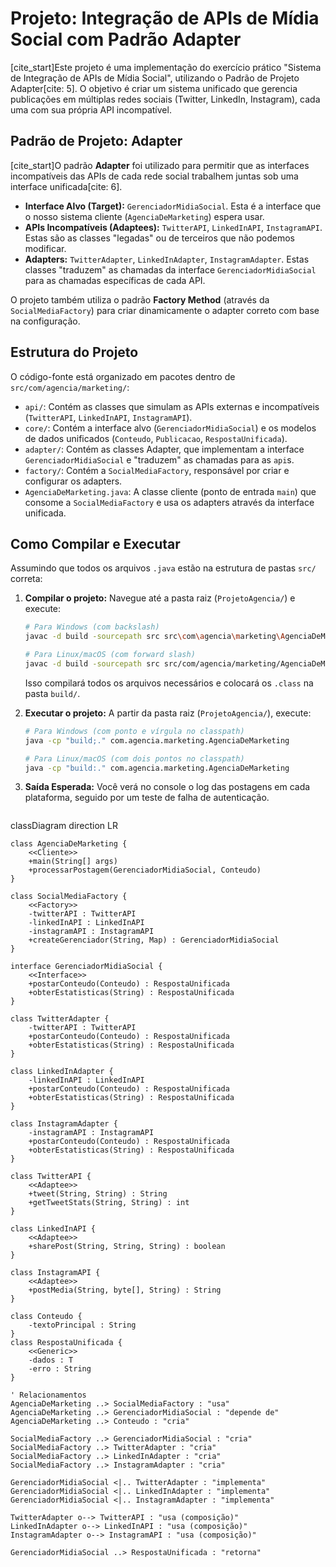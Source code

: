 # Projeto: Integração de APIs de Mídia Social com Padrão Adapter

[cite_start]Este projeto é uma implementação do exercício prático "Sistema de Integração de APIs de Mídia Social", utilizando o Padrão de Projeto Adapter[cite: 5]. O objetivo é criar um sistema unificado que gerencia publicações em múltiplas redes sociais (Twitter, LinkedIn, Instagram), cada uma com sua própria API incompatível.

## Padrão de Projeto: Adapter

[cite_start]O padrão **Adapter** foi utilizado para permitir que as interfaces incompatíveis das APIs de cada rede social trabalhem juntas sob uma interface unificada[cite: 6].

* **Interface Alvo (Target):** `GerenciadorMidiaSocial`. Esta é a interface que o nosso sistema cliente (`AgenciaDeMarketing`) espera usar.
* **APIs Incompatíveis (Adaptees):** `TwitterAPI`, `LinkedInAPI`, `InstagramAPI`. Estas são as classes "legadas" ou de terceiros que não podemos modificar.
* **Adapters:** `TwitterAdapter`, `LinkedInAdapter`, `InstagramAdapter`. Estas classes "traduzem" as chamadas da interface `GerenciadorMidiaSocial` para as chamadas específicas de cada API.

O projeto também utiliza o padrão **Factory Method** (através da `SocialMediaFactory`) para criar dinamicamente o adapter correto com base na configuração.

## Estrutura do Projeto

O código-fonte está organizado em pacotes dentro de `src/com/agencia/marketing/`:

* `api/`: Contém as classes que simulam as APIs externas e incompatíveis (`TwitterAPI`, `LinkedInAPI`, `InstagramAPI`).
* `core/`: Contém a interface alvo (`GerenciadorMidiaSocial`) e os modelos de dados unificados (`Conteudo`, `Publicacao`, `RespostaUnificada`).
* `adapter/`: Contém as classes Adapter, que implementam a interface `GerenciadorMidiaSocial` e "traduzem" as chamadas para as `api`s.
* `factory/`: Contém a `SocialMediaFactory`, responsável por criar e configurar os adapters.
* `AgenciaDeMarketing.java`: A classe cliente (ponto de entrada `main`) que consome a `SocialMediaFactory` e usa os adapters através da interface unificada.

## Como Compilar e Executar

Assumindo que todos os arquivos `.java` estão na estrutura de pastas `src/` correta:

1.  **Compilar o projeto:**
    Navegue até a pasta raiz (`ProjetoAgencia/`) e execute:

    ```bash
    # Para Windows (com backslash)
    javac -d build -sourcepath src src\com\agencia\marketing\AgenciaDeMarketing.java

    # Para Linux/macOS (com forward slash)
    javac -d build -sourcepath src src/com/agencia/marketing/AgenciaDeMarketing.java
    ```
    Isso compilará todos os arquivos necessários e colocará os `.class` na pasta `build/`.

2.  **Executar o projeto:**
    A partir da pasta raiz (`ProjetoAgencia/`), execute:

    ```bash
    # Para Windows (com ponto e vírgula no classpath)
    java -cp "build;." com.agencia.marketing.AgenciaDeMarketing

    # Para Linux/macOS (com dois pontos no classpath)
    java -cp "build:." com.agencia.marketing.AgenciaDeMarketing
    ```

3.  **Saída Esperada:**
    Você verá no console o log das postagens em cada plataforma, seguido por um teste de falha de autenticação.
    
    ```mermaid
classDiagram
    direction LR

    class AgenciaDeMarketing {
        <<Cliente>>
        +main(String[] args)
        +processarPostagem(GerenciadorMidiaSocial, Conteudo)
    }

    class SocialMediaFactory {
        <<Factory>>
        -twitterAPI : TwitterAPI
        -linkedInAPI : LinkedInAPI
        -instagramAPI : InstagramAPI
        +createGerenciador(String, Map) : GerenciadorMidiaSocial
    }

    interface GerenciadorMidiaSocial {
        <<Interface>>
        +postarConteudo(Conteudo) : RespostaUnificada
        +obterEstatisticas(String) : RespostaUnificada
    }

    class TwitterAdapter {
        -twitterAPI : TwitterAPI
        +postarConteudo(Conteudo) : RespostaUnificada
        +obterEstatisticas(String) : RespostaUnificada
    }

    class LinkedInAdapter {
        -linkedInAPI : LinkedInAPI
        +postarConteudo(Conteudo) : RespostaUnificada
        +obterEstatisticas(String) : RespostaUnificada
    }

    class InstagramAdapter {
        -instagramAPI : InstagramAPI
        +postarConteudo(Conteudo) : RespostaUnificada
        +obterEstatisticas(String) : RespostaUnificada
    }

    class TwitterAPI {
        <<Adaptee>>
        +tweet(String, String) : String
        +getTweetStats(String, String) : int
    }
    
    class LinkedInAPI {
        <<Adaptee>>
        +sharePost(String, String, String) : boolean
    }

    class InstagramAPI {
        <<Adaptee>>
        +postMedia(String, byte[], String) : String
    }

    class Conteudo {
        -textoPrincipal : String
    }
    class RespostaUnificada {
        <<Generic>>
        -dados : T
        -erro : String
    }

    ' Relacionamentos
    AgenciaDeMarketing ..> SocialMediaFactory : "usa"
    AgenciaDeMarketing ..> GerenciadorMidiaSocial : "depende de"
    AgenciaDeMarketing ..> Conteudo : "cria"

    SocialMediaFactory ..> GerenciadorMidiaSocial : "cria"
    SocialMediaFactory ..> TwitterAdapter : "cria"
    SocialMediaFactory ..> LinkedInAdapter : "cria"
    SocialMediaFactory ..> InstagramAdapter : "cria"

    GerenciadorMidiaSocial <|.. TwitterAdapter : "implementa"
    GerenciadorMidiaSocial <|.. LinkedInAdapter : "implementa"
    GerenciadorMidiaSocial <|.. InstagramAdapter : "implementa"

    TwitterAdapter o--> TwitterAPI : "usa (composição)"
    LinkedInAdapter o--> LinkedInAPI : "usa (composição)"
    InstagramAdapter o--> InstagramAPI : "usa (composição)"
    
    GerenciadorMidiaSocial ..> RespostaUnificada : "retorna"
```
